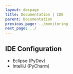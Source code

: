 ```yaml
---
layout: docpage
title: Documentation | IDE
parent: Documentation
previous_page: ../monitoring
next_page: ../
---
```


## IDE Configuration

 * Eclipse (PyDev)
 * IntelliJ (PyCharm)
 
